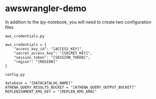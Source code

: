 # awswrangler-demo

In addition to the ipy-notebook, you will need to create two configuration files

`aws_credentials.py`

```
aws_credentials = {
    "access_key_id": "[ACCESS_KEY]",
    "secret_access_key": "[SECRET_KEY]",
    "session_token": "[SESSION_TOKEN]",
    "region": "[REGION]"
}
```

`config.py`

```
database = "[DATACATALOG_NAME]"
ATHENA_QUERY_RESULTS_BUCKET = "[ATHENA_QUERY_OUTPUT_BUCKET]"
REPLENISHMENT_KMS_KEY = "[REPLEN_KMS_ARN]"
```
